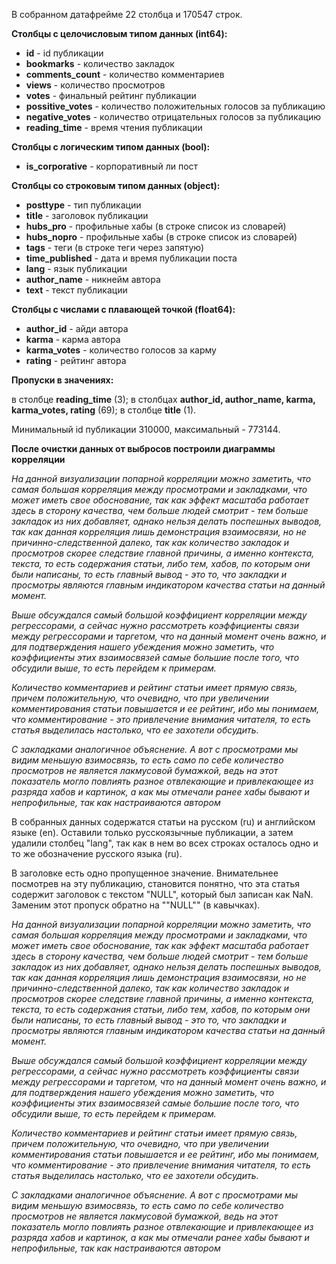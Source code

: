 В собранном датафрейме 22 столбца и 170547 строк.



**Столбцы с целочисловым типом данных (int64):**
* **id** - id публикации
* **bookmarks** - количество закладок
* **comments_count** - количество комментариев
* **views**  - количество просмотров
* **votes** - финальный рейтинг публикации
* **possitive_votes**  - количество положительных голосов за публикацию
* **negative_votes**  - количество отрицательных голосов за публикацию
* **reading_time**  - время чтения публикации

**Столбцы с логическим типом данных (bool):**
* **is_corporative** - корпоративный ли пост

**Столбцы со строковым типом данных (object):**
* **posttype** - тип публикации
* **title** - заголовок публикации
* **hubs_pro** - профильные хабы (в строке список из словарей)
* **hubs_nopro** - профильные хабы (в строке список из словарей)
* **tags** - теги (в строке теги через запятую)
* **time_published** - дата и время публикации поста
* **lang** - язык публикации
* **author_name** - никнейм автора
* **text** - текст публикации

**Столбцы с числами с плавающей точкой (float64):**

* **author_id** - айди автора
* **karma** - карма автора
* **karma_votes** - количество голосов за карму
*  **rating** - рейтинг автора

**Пропуски в значениях:**

в столбце **reading_time** (3);
в столбцах **author_id, author_name, karma, karma_votes, rating** (69);
в столбце **title** (1).

Минимальный id публикации 310000, максимальный - 773144.





**После очистки данных от выбросов построили диаграммы корреляции**

*На данной визуализации попарной корреляции можно заметить, что самая большая корреляция между просмотрами и закладками, что может иметь свое обоснование, так как эффект масштаба работает здесь в сторону качества, чем больше людей смотрит - тем больше закладок из них добавляет, однако нельзя делать поспешных выводов, так как данная корреляция лишь демонстрация взаимосвязи, но не причинно-следственной далеко, так как количество закладок и просмотров скорее следствие главной причины, а именно контекста, текста, то есть содержания статьи, либо тем, хабов, по которым они были написаны, то есть главный вывод - это то, что закладки и просмотры являются главным индикатором качества статьи на данный момент.*

*Выше обсуждался самый большой коэффициент корреляции между регрессорами, а сейчас нужно рассмотреть коэффициенты связи между регрессорами и таргетом, что на данный момент очень важно, и для подтверждения нашего убеждения можно заметить, что коэффициенты этих взаимосвязей самые большие после того, что обсудили выше, то есть перейдем к примерам.*

*Количество комментариев и рейтинг статьи имеет прямую связь, причем положительную, что очевидно, что при увеличении комментирования статьи повышается и ее рейтинг, ибо мы понимаем, что комментирование - это привлечение внимания читателя, то есть статья выделилась настолько, что ее захотели обсудить.*

*С закладками аналогичное объяснение. А вот с просмотрами мы видим меньшую взимосвязь, то есть само по себе количество просмотров не является лакмусовой бумажкой, ведь на этот показатель могло повлиять разное отвлекающие и привлекающее из разряда хабов и картинок, а как мы отмечали ранее хабы бывают и непрофильные, так как настраиваются автором*

В собранных данных содержатся статьи на русском (ru) и английском языке (en). Оставили только русскоязычные публикации, а затем удалили столбец "lang", так как в нем во всех строках осталось одно и то же обозначение русского языка (ru).

В заголовке есть одно пропущенное значение. Внимательнее посмотрев на эту публикацию, становится понятно, что эта статья содержит заголовок с текстом "NULL", который был записан как NaN. Заменим этот пропуск обратно на ""NULL"" (в кавычках).

*На данной визуализации попарной корреляции можно заметить, что самая большая корреляция между просмотрами и закладками, что может иметь свое обоснование, так как эффект масштаба работает здесь в сторону качества, чем больше людей смотрит - тем больше закладок из них добавляет, однако нельзя делать поспешных выводов, так как данная корреляция лишь демонстрация взаимосвязи, но не причинно-следственной далеко, так как количество закладок и просмотров скорее следствие главной причины, а именно контекста, текста, то есть содержания статьи, либо тем, хабов, по которым они были написаны, то есть главный вывод - это то, что закладки и просмотры являются главным индикатором качества статьи на данный момент.*

*Выше обсуждался самый большой коэффициент корреляции между регрессорами, а сейчас нужно рассмотреть коэффициенты связи между регрессорами и таргетом, что на данный момент очень важно, и для подтверждения нашего убеждения можно заметить, что коэффициенты этих взаимосвязей самые большие после того, что обсудили выше, то есть перейдем к примерам.*

*Количество комментариев и рейтинг статьи имеет прямую связь, причем положительную, что очевидно, что при увеличении комментирования статьи повышается и ее рейтинг, ибо мы понимаем, что комментирование - это привлечение внимания читателя, то есть статья выделилась настолько, что ее захотели обсудить.*

*С закладками аналогичное объяснение. А вот с просмотрами мы видим меньшую взимосвязь, то есть само по себе количество просмотров не является лакмусовой бумажкой, ведь на этот показатель могло повлиять разное отвлекающие и привлекающее из разряда хабов и картинок, а как мы отмечали ранее хабы бывают и непрофильные, так как настраиваются автором*
